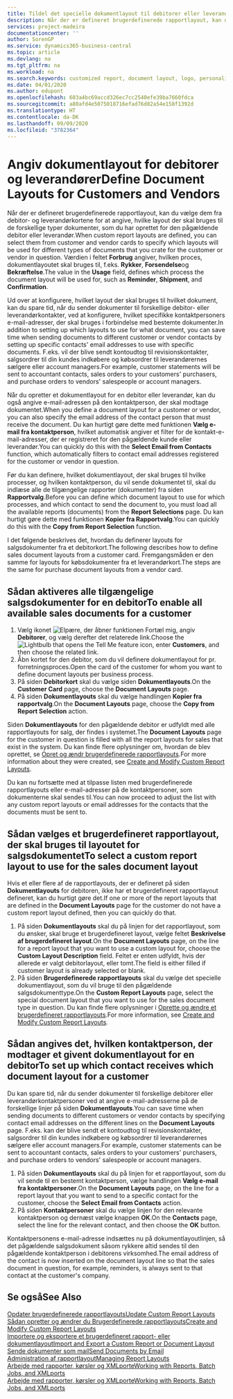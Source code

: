 ```yaml
---
title: Tildel det specielle dokumentlayout til debitorer eller leverandører | Microsoft Docs
description: Når der er defineret brugerdefinerede rapportlayout, kan du vælge dem fra debitor- og leverandørkortene for at angive, at det valgte layout skal bruges til de dokumenter, som du har oprettet for den pågældende debitor eller leverandør.
services: project-madeira
documentationcenter: ''
author: SorenGP
ms.service: dynamics365-business-central
ms.topic: article
ms.devlang: na
ms.tgt_pltfrm: na
ms.workload: na
ms.search.keywords: customized report, document layout, logo, personalize
ms.date: 04/01/2020
ms.author: edupont
ms.openlocfilehash: 603a4bc69accd326ec7cc2540efe39ba7660fdca
ms.sourcegitcommit: a80afd4e5075018716efad76d82a54e158f1392d
ms.translationtype: HT
ms.contentlocale: da-DK
ms.lasthandoff: 09/09/2020
ms.locfileid: "3782364"
---
```

# <a name="define-document-layouts-for-customers-and-vendors"></a><span data-ttu-id="a725c-103">Angiv dokumentlayout for debitorer og leverandører</span><span class="sxs-lookup"><span data-stu-id="a725c-103">Define Document Layouts for Customers and Vendors</span></span>
<span data-ttu-id="a725c-104">Når der er defineret brugerdefinerede rapportlayout, kan du vælge dem fra debitor- og leverandørkortene for at angive, hvilke layout der skal bruges til de forskellige typer dokumenter, som du har oprettet for den pågældende debitor eller leverandør.</span><span class="sxs-lookup"><span data-stu-id="a725c-104">When custom report layouts are defined, you can select them from customer and vendor cards to specify which layouts will be used for different types of documents that you crate for the customer or vendor in question.</span></span> <span data-ttu-id="a725c-105">Værdien i feltet **Forbrug** angiver, hvilken proces, dokumentlayoutet skal bruges til, f.eks. **Rykker**, **Forsendelse**og **Bekræftelse**.</span><span class="sxs-lookup"><span data-stu-id="a725c-105">The value in the **Usage** field, defines which process the document layout will be used for, such as **Reminder**, **Shipment**, and **Confirmation**.</span></span>

<span data-ttu-id="a725c-106">Ud over at konfigurere, hvilket layout der skal bruges til hvilket dokument, kan du spare tid, når du sender dokumenter til forskellige debitor- eller leverandørkontakter, ved at konfigurere, hvilket specifikke kontaktpersoners e-mail-adresser, der skal bruges i forbindelse med bestemte dokumenter.</span><span class="sxs-lookup"><span data-stu-id="a725c-106">In addition to setting up which layouts to use for what document, you can save time when sending documents to different customer or vendor contacts by setting up specific contacts' email addresses to use with specific documents.</span></span> <span data-ttu-id="a725c-107">F.eks. vil der blive sendt kontoudtog til revisionskontakter, salgsordrer til din kundes indkøbere og købsordrer til leverandørernes sælgere eller account managers.</span><span class="sxs-lookup"><span data-stu-id="a725c-107">For example, customer statements will be sent to accountant contacts, sales orders to your customers' purchasers, and purchase orders to vendors' salespeople or account managers.</span></span>

<span data-ttu-id="a725c-108">Når du opretter et dokumentlayout for en debitor eller leverandør, kan du også angive e-mail-adressen på den kontaktperson, der skal modtage dokumentet.</span><span class="sxs-lookup"><span data-stu-id="a725c-108">When you define a document layout for a customer or vendor, you can also specify the email address of the contact person that must receive the document.</span></span> <span data-ttu-id="a725c-109">Du kan hurtigt gøre dette med funktionen **Vælg e-mail fra kontaktperson**, hvilket automatisk angiver et filter for de kontakt-e-mail-adresser, der er registreret for den pågældende kunde eller leverandør.</span><span class="sxs-lookup"><span data-stu-id="a725c-109">You can quickly do this with the **Select Email from Contacts** function, which automatically filters to contact email addresses registered for the customer or vendor in question.</span></span>

<span data-ttu-id="a725c-110">Før du kan definere, hvilket dokumentlayout, der skal bruges til hvilke processer, og hvilken kontaktperson, du vil sende dokumentet til, skal du indlæse alle de tilgængelige rapporter (dokumenter) fra siden **Rapportvalg**.</span><span class="sxs-lookup"><span data-stu-id="a725c-110">Before you can define which document layout to use for which processes, and which contact to send the document to, you must load all the available reports (documents) from the **Report Selections** page.</span></span> <span data-ttu-id="a725c-111">Du kan hurtigt gøre dette med funktionen **Kopier fra Rapportvalg**.</span><span class="sxs-lookup"><span data-stu-id="a725c-111">You can quickly do this with the **Copy from Report Selection** function.</span></span>

<span data-ttu-id="a725c-112">I det følgende beskrives det, hvordan du definerer layouts for salgsdokumenter fra et debitorkort.</span><span class="sxs-lookup"><span data-stu-id="a725c-112">The following describes how to define sales document layouts from a customer card.</span></span> <span data-ttu-id="a725c-113">Fremgangsmåden er den samme for layouts for købsdokumenter fra et leverandørkort.</span><span class="sxs-lookup"><span data-stu-id="a725c-113">The steps are the same for purchase document layouts from a vendor card.</span></span>

## <a name="to-enable-all-available-sales-documents-for-a-customer"></a><span data-ttu-id="a725c-114">Sådan aktiveres alle tilgængelige salgsdokumenter for en debitor</span><span class="sxs-lookup"><span data-stu-id="a725c-114">To enable all available sales documents for a customer</span></span>
1. <span data-ttu-id="a725c-115">Vælg ikonet ![Elpære, der åbner funktionen Fortæl mig](media/ui-search/search_small.png "Fortæl mig, hvad du vil foretage dig"), angiv **Debitorer**, og vælg derefter det relaterede link.</span><span class="sxs-lookup"><span data-stu-id="a725c-115">Choose the ![Lightbulb that opens the Tell Me feature](media/ui-search/search_small.png "Tell me what you want to do") icon, enter **Customers**, and then choose the related link.</span></span>
2. <span data-ttu-id="a725c-116">Åbn kortet for den debitor, som du vil definere dokumentlayout for pr. forretningsproces.</span><span class="sxs-lookup"><span data-stu-id="a725c-116">Open the card of the customer for whom you want to define document layouts per business process.</span></span>
3. <span data-ttu-id="a725c-117">På siden **Debitorkort** skal du vælge siden **Dokumentlayouts**.</span><span class="sxs-lookup"><span data-stu-id="a725c-117">On the **Customer Card** page, choose the **Document Layouts** page.</span></span>
4. <span data-ttu-id="a725c-118">På siden **Dokumentlayouts** skal du vælge handlingen **Kopier fra rapportvalg**.</span><span class="sxs-lookup"><span data-stu-id="a725c-118">On the **Document Layouts** page, choose the **Copy from Report Selection** action.</span></span>

<span data-ttu-id="a725c-119">Siden **Dokumentlayouts** for den pågældende debitor er udfyldt med alle rapportlayouts for salg, der findes i systemet.</span><span class="sxs-lookup"><span data-stu-id="a725c-119">The **Document Layouts** page for the customer in question is filled with all the report layouts for sales that exist in the system.</span></span> <span data-ttu-id="a725c-120">Du kan finde flere oplysninger om, hvordan de blev oprettet, se [Opret og ændr brugerdefinerede rapportlayouts](ui-how-create-custom-report-layout.md).</span><span class="sxs-lookup"><span data-stu-id="a725c-120">For more information about they were created, see [Create and Modify Custom Report Layouts](ui-how-create-custom-report-layout.md).</span></span>

<span data-ttu-id="a725c-121">Du kan nu fortsætte med at tilpasse listen med brugerdefinerede rapportlayouts eller e-mail-adresser på de kontaktpersoner, som dokumenterne skal sendes til.</span><span class="sxs-lookup"><span data-stu-id="a725c-121">You can now proceed to adjust the list with any custom report layouts or email addresses for the contacts that the documents must be sent to.</span></span>

## <a name="to-select-a-custom-report-layout-to-use-for-the-sales-document-layout"></a><span data-ttu-id="a725c-122">Sådan vælges et brugerdefineret rapportlayout, der skal bruges til layoutet for salgsdokumentet</span><span class="sxs-lookup"><span data-stu-id="a725c-122">To select a custom report layout to use for the sales document layout</span></span>
<span data-ttu-id="a725c-123">Hvis et eller flere af de rapportlayouts, der er defineret på siden **Dokumentlayouts** for debitoren, ikke har et brugerdefineret rapportlayout defineret, kan du hurtigt gøre det.</span><span class="sxs-lookup"><span data-stu-id="a725c-123">If one or more of the report layouts that are defined in the **Document Layouts** page for the customer do not have a custom report layout defined, then you can quickly do that.</span></span>

1. <span data-ttu-id="a725c-124">På siden **Dokumentlayouts** skal du på linjen for det rapportlayout, som du ønsker, skal bruge et brugerdefineret layout, vælge feltet **Beskrivelse af brugerdefineret layout**.</span><span class="sxs-lookup"><span data-stu-id="a725c-124">On the **Document Layouts** page, on the line for a report layout that you want to use a custom layout for, choose the **Custom Layout Description** field.</span></span> <span data-ttu-id="a725c-125">Feltet er enten udfyldt, hvis der allerede er valgt debitorlayout, eller tomt.</span><span class="sxs-lookup"><span data-stu-id="a725c-125">The field is either filled if customer layout is already selected or blank.</span></span>
2. <span data-ttu-id="a725c-126">På siden **Brugerdefinerede rapportlayouts** skal du vælge det specielle dokumentlayout, som du vil bruge til den pågældende salgsdokumenttype.</span><span class="sxs-lookup"><span data-stu-id="a725c-126">On the **Custom Report Layouts** page, select the special document layout that you want to use for the sales document type in question.</span></span> <span data-ttu-id="a725c-127">Du kan finde flere oplysninger i [Oprette og ændre et brugerdefineret rapportlayouts](ui-how-create-custom-report-layout.md).</span><span class="sxs-lookup"><span data-stu-id="a725c-127">For more information, see [Create and Modify Custom Report Layouts](ui-how-create-custom-report-layout.md).</span></span>

## <a name="to-set-up-which-contact-receives-which-document-layout-for-a-customer"></a><span data-ttu-id="a725c-128">Sådan angives det, hvilken kontaktperson, der modtager et givent dokumentlayout for en debitor</span><span class="sxs-lookup"><span data-stu-id="a725c-128">To set up which contact receives which document layout for a customer</span></span>
<span data-ttu-id="a725c-129">Du kan spare tid, når du sender dokumenter til forskellige debitorer eller leverandørkontaktpersoner ved at angive e-mail-adresserne på de forskellige linjer på siden **Dokumentlayouts**.</span><span class="sxs-lookup"><span data-stu-id="a725c-129">You can save time when sending documents to different customers or vendor contacts by specifying contact email addresses on the different lines on the **Document Layouts** page.</span></span> <span data-ttu-id="a725c-130">F.eks. kan der blive sendt et kontoudtog til revisionskontakter, salgsordrer til din kundes indkøbere og købsordrer til leverandørernes sælgere eller account managers.</span><span class="sxs-lookup"><span data-stu-id="a725c-130">For example, customer statements can be sent to accountant contacts, sales orders to your customers' purchasers, and purchase orders to vendors' salespeople or account managers.</span></span>

1. <span data-ttu-id="a725c-131">På siden **Dokumentlayouts** skal du på linjen for et rapportlayout, som du vil sende til en bestemt kontaktperson, vælge handlingen **Vælg e-mail fra kontaktpersoner**.</span><span class="sxs-lookup"><span data-stu-id="a725c-131">On the **Document Layouts** page, on the line for a report layout that you want to send to a specific contact for the customer, choose the **Select Email from Contacts** action.</span></span>
2. <span data-ttu-id="a725c-132">På siden **Kontaktpersoner** skal du vælge linjen for den relevante kontaktperson og dernæst vælge knappen **OK**.</span><span class="sxs-lookup"><span data-stu-id="a725c-132">On the **Contacts** page, select the line for the relevant contact, and then choose the **OK** button.</span></span>

<span data-ttu-id="a725c-133">Kontaktpersonens e-mail-adresse indsættes nu på dokumentlayoutlinjen, så det pågældende salgsdokument såsom rykkere altid sendes til den pågældende kontaktperson i debitorens virksomhed.</span><span class="sxs-lookup"><span data-stu-id="a725c-133">The email address of the contact is now inserted on the document layout line so that the sales document in question, for example, reminders, is always sent to that contact at the customer's company.</span></span>

## <a name="see-also"></a><span data-ttu-id="a725c-134">Se også</span><span class="sxs-lookup"><span data-stu-id="a725c-134">See Also</span></span>  
[<span data-ttu-id="a725c-135">Opdater brugerdefinerede rapportlayouts</span><span class="sxs-lookup"><span data-stu-id="a725c-135">Update Custom Report Layouts</span></span>](ui-update-report-layouts.md)  
[<span data-ttu-id="a725c-136">Sådan opretter og ændrer du Brugerdefinerede rapportlayouts</span><span class="sxs-lookup"><span data-stu-id="a725c-136">Create and Modify Custom Report Layouts</span></span>](ui-how-create-custom-report-layout.md)  
[<span data-ttu-id="a725c-137">Importere og eksportere et brugerdefineret rapport- eller dokumentlayout</span><span class="sxs-lookup"><span data-stu-id="a725c-137">Import and Export a Custom Report or Document Layout</span></span>](ui-how-import-and-export-report-layout.md)  
[<span data-ttu-id="a725c-138">Sende dokumenter som mail</span><span class="sxs-lookup"><span data-stu-id="a725c-138">Send Documents by Email</span></span>](ui-how-send-documents-email.md)  
[<span data-ttu-id="a725c-139">Administration af rapportlayout</span><span class="sxs-lookup"><span data-stu-id="a725c-139">Managing Report Layouts</span></span>](ui-manage-report-layouts.md)  
[<span data-ttu-id="a725c-140">Arbejde med rapporter, kørsler og XMLporte</span><span class="sxs-lookup"><span data-stu-id="a725c-140">Working with Reports, Batch Jobs, and XMLports</span></span>](ui-work-report.md)  
[<span data-ttu-id="a725c-141">Arbejde med rapporter, kørsler og XMLporte</span><span class="sxs-lookup"><span data-stu-id="a725c-141">Working with Reports, Batch Jobs, and XMLports</span></span>](ui-work-report.md)  
